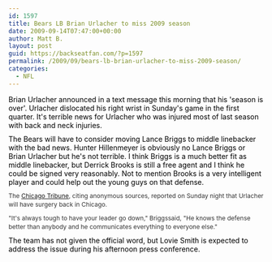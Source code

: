 ```yaml
---
id: 1597
title: Bears LB Brian Urlacher to miss 2009 season
date: 2009-09-14T07:47:00+00:00
author: Matt B.
layout: post
guid: https://backseatfan.com/?p=1597
permalink: /2009/09/bears-lb-brian-urlacher-to-miss-2009-season/
categories:
  - NFL
---
```


<div class="entry">
  <p style="margin-top: 10px; margin-right: 0px; margin-bottom: 10px; margin-left: 0px; color: #000000; padding: 0px;">
    Brian Urlacher announced in a text message this morning that his 'season is over'. Urlacher dislocated his right wrist in Sunday's game in the first quarter. It's terrible news for Urlacher who was injured most of last season with back and neck injuries.
  </p>

  <p style="margin-top: 10px; margin-right: 0px; margin-bottom: 10px; margin-left: 0px; color: #000000; padding: 0px;">
    The Bears will have to consider moving Lance Briggs to middle linebacker with the bad news. Hunter Hillenmeyer is obviously no Lance Briggs or Brian Urlacher but he's not terrible. I think Briggs is a much better fit as middle linebacker, but Derrick Brooks is still a free agent and I think he could be signed very reasonably. Not to mention Brooks is a very intelligent player and could help out the young guys on that defense.
  </p>

  <p style="margin-top: 0px; margin-right: 0px; margin-bottom: 10px; margin-left: 0px; outline-width: 0px; outline-style: initial; outline-color: initial; font-size: 12px; vertical-align: baseline; background-image: initial; background-repeat: initial; background-attachment: initial; -webkit-background-clip: initial; -webkit-background-origin: initial; background-color: transparent; line-height: 17px; color: #333333; background-position: initial initial; padding: 0px; border: 0px initial initial;">
    The <a href="http://blogs.chicagosports.chicagotribune.com/huddleup/2009/09/brian-urlacher-out-for-the-season-with-wrist-injury.html">Chicago Tribune</a>, citing anonymous sources, reported on Sunday night that Urlacher will have surgery back in Chicago.
  </p>

  <p style="margin-top: 0px; margin-right: 0px; margin-bottom: 10px; margin-left: 0px; outline-width: 0px; outline-style: initial; outline-color: initial; font-size: 12px; vertical-align: baseline; background-image: initial; background-repeat: initial; background-attachment: initial; -webkit-background-clip: initial; -webkit-background-origin: initial; background-color: transparent; line-height: 17px; color: #333333; background-position: initial initial; padding: 0px; border: 0px initial initial;">
    "It's always tough to have your leader go down," Briggssaid, "He knows the defense better than anybody and he communicates everything to everyone else."
  </p>

  <p style="margin-top: 10px; margin-right: 0px; margin-bottom: 10px; margin-left: 0px; color: #000000; padding: 0px;">
    The team has not given the official word, but Lovie Smith is expected to address the issue during his afternoon press conference.
  </p>
</div>

